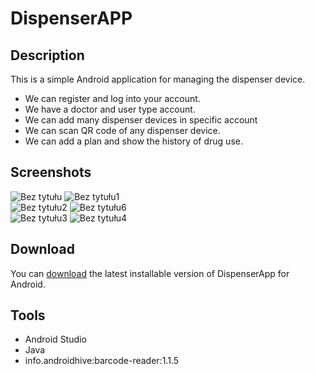 # DispenserAPP

<b>Description</b>
----------
This is a simple Android application for managing the dispenser device.</br>
<ul>
  <li>We can register and log into your account. </li>
  <li>We have a doctor and user type account.</li>
  <li>We can add many dispenser devices in specific account</li>
  <li>We can scan QR code of any dispenser device.</li>
  <li>We can add a plan and show the history of drug use.</li>
</ul>

<b>Screenshots</b>
----------

![Bez tytułu](https://user-images.githubusercontent.com/38254999/92995530-c27f0500-f504-11ea-8e64-fca15ad03d9e.jpg)
![Bez tytułu1](https://user-images.githubusercontent.com/38254999/92995542-d4f93e80-f504-11ea-9daa-91046e88e9fd.jpg)
</br>
![Bez tytułu2](https://user-images.githubusercontent.com/38254999/92995634-76809000-f505-11ea-9ebc-832aa9e4ca9d.jpg)
![Bez tytułu6](https://user-images.githubusercontent.com/38254999/92995645-89936000-f505-11ea-8253-63a59d6a210d.jpg)
</br>
![Bez tytułu3](https://user-images.githubusercontent.com/38254999/92995682-d1b28280-f505-11ea-86b6-eda2bcfab8ce.jpg)
![Bez tytułu4](https://user-images.githubusercontent.com/38254999/92995683-d2e3af80-f505-11ea-87b2-873496ef4eae.jpg)
</br>

<b>Download</b>
----------
You can [download](https://www.google.com) the latest installable version of DispenserApp for Android.</br>

<b>Tools</b>
----------
<ul>
  <li> Android Studio </li>
  <li> Java </li>
  <li> info.androidhive:barcode-reader:1.1.5 </li>
</ul>
